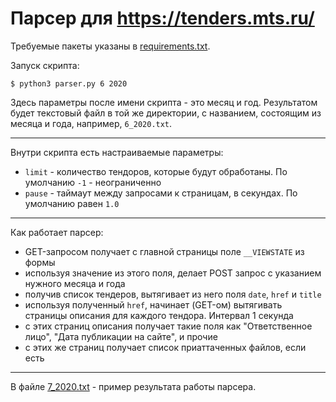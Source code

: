 # Парсер для <https://tenders.mts.ru/>

Требуемые пакеты указаны в [requirements.txt](requirements.txt).

Запуск скрипта:

```shell
$ python3 parser.py 6 2020
```

Здесь параметры после имени скрипта - это месяц и год. Результатом будет текстовый файл в той же директории, с названием, состоящим из месяца и года, например, `6_2020.txt`.

---

Внутри скрипта есть настраиваемые параметры:

- `limit` - количество тендоров, которые будут обработаны. По умолчанию `-1` - неограниченно
- `pause` - таймаут между запросами к страницам, в секундах. По умолчанию равен `1.0`

---

Как работает парсер:

- GET-запросом получает с главной страницы поле `__VIEWSTATE` из формы
- используя значение из этого поля, делает POST запрос с указанием нужного месяца и года
- получив список тендеров, вытягивает из него поля `date`, `href` и `title`
- используя полученный `href`, начинает (GET-ом) вытягивать страницы описания для каждого тендора. Интервал 1 секунда
- с этих страниц описания получает такие поля как "Ответственное лицо", "Дата публикации на сайте", и прочие
- с этих же страниц получает список приаттаченных файлов, если есть

---

В файле [7_2020.txt](7_2020.txt) - пример результата работы парсера.
